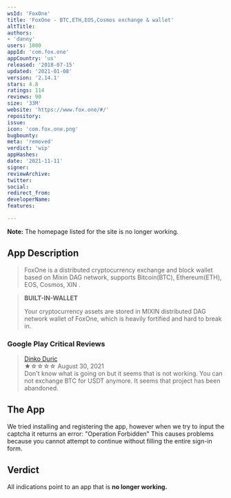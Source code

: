 ```yaml
---
wsId: 'FoxOne'
title: 'FoxOne - BTC,ETH,EOS,Cosmos exchange & wallet'
altTitle: 
authors:
- 'danny'
users: 1000
appId: 'com.fox.one'
appCountry: 'us'
released: '2018-07-15'
updated: '2021-01-08'
version: '2.14.1'
stars: 4.8
ratings: 114
reviews: 90
size: '33M'
website: 'https://www.fox.one/#/'
repository: 
issue: 
icon: 'com.fox.one.png'
bugbounty: 
meta: 'removed'
verdict: 'wip'
appHashes: 
date: '2021-11-11'
signer: 
reviewArchive: 
twitter: 
social: 
redirect_from: 
developerName: 
features: 

---
```


**Note:** The homepage listed for the site is no longer working.

## App Description

> FoxOne is a distributed cryptocurrency exchange and block wallet based on Mixin DAG network, supports Bitcoin(BTC), Ethereum(ETH), EOS, Cosmos, XIN .

> **BUILT-IN-WALLET**
>
> Your cryptocurrency assets are stored in MIXIN distributed DAG network wallet of FoxOne, which is heavily fortified and hard to break in.

### Google Play Critical Reviews

> [Dinko Duric](https://play.google.com/store/apps/details?id=com.fox.one&reviewId=gp%3AAOqpTOHfsY3dXds_5D63eFekSUY2W6PZsW5FKdCz2AteTZyTrMsMgE9CBHJZWuOajH1hIdKtzDD7-bKwVe7Nww)<br>
  ★☆☆☆☆ August 30, 2021 <br>
       Don't know what is going on but it seems that is not working. You can not exchange BTC for USDT anymore. It seems that project has been abandoned.

## The App

We tried installing and registering the app, however when we try to input the captcha it returns an error: "Operation Forbidden" This causes problems because you cannot attempt to continue without filling the entire sign-in form.

## Verdict

All indications point to an app that is **no longer working.**
